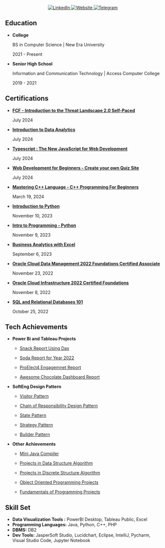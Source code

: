 


<p align="center">
    <a href="https://www.linkedin.com/in/manalilijamesi/">
        <img src="https://img.shields.io/badge/linkedin-%230077B5.svg?style=for-the-badge&logo=linkedin&logoColor=white" alt="LinkedIn">
    </a>
    <a href="mailto: jamesmanalili2002@gmail.com">
        <img src="https://img.shields.io/badge/Gmail-D14836?style=for-the-badge&logo=gmail&logoColor=white" alt="Website">
    </a>
    <a href="https://t.me/jamesmanalili02">
        <img src="https://img.shields.io/badge/Telegram-2CA5E0?style=for-the-badge&logo=telegram&logoColor=white" alt="Telegram">
    </a>
</p>

## Education
- __College__

  BS in Computer Science | New Era University

  2021 -  Present

- __Senior High School__
  
  Information and Communication Technology | Access Computer College
  
  2019 - 2021
  
## Certifications

- __[FCF - Introduction to the Threat Landscape 2.0 Self-Paced](https://drive.google.com/file/d/1REaQf3gOOkzpAT9a-oOvub3bTu9PJoHq/view?usp=sharing)__

  July 2024

- __[Introduction to Data Analytics](https://drive.google.com/file/d/1SLnbahiF4UkZ0v-zPAQ8Oo4FlwrMcpos/view?usp=sharing)__

  July 2024

- __[Typescript : The New JavaScript for Web Development](https://drive.google.com/file/d/19H-RcssCYkyG_QuaCjqXH56claUGMy9I/view?usp=sharing)__

  July 2024

- __[Web Development for Beginners - Create your own Quiz Site](https://drive.google.com/file/d/1c4Fs4HiT6KWmaYixPMsq6tu5zcstCUrF/view?usp=sharing)__

  July 2024

- __[Mastering C++ Language - C++ Programming For Beginners](https://www.udemy.com/certificate/UC-3418bdfa-15a9-4134-a557-2faa665b1b38/)__

  March 19, 2024

- __[Introduction to Python](https://www.datacamp.com/statement-of-accomplishment/course/fcbc2612069755cfa612fef9feca5673ed49545f?raw=1)__

  November 10, 2023

- __[Intro to Programming - Python](https://www.kaggle.com/learn/certification/jamesimanalili/intro-to-programming)__

  November 9, 2023

- __[Business Analytics with Excel](https://drive.google.com/file/d/1MXpDo913YWPWCJir9z0ni_NP3T1hSLy7/view?usp=sharing)__

  September 6, 2023

- __[Oracle Cloud Data Management 2022 Foundations Certified Associate](https://drive.google.com/file/d/1Lb-_DATBYkIYjd8hQPFJDo4HYil5Kugh/view?usp=sharing)__

  November 23, 2022

- __[Oracle Cloud Infrastructure 2022 Certified Foundations](https://drive.google.com/file/d/1LZOW-hlJUYLQ_tiiAZJg2i83tmcm_KhH/view?usp=sharing)__

  November 8, 2022

- __[SQL and Relational Databases 101](https://drive.google.com/file/d/1LfkTtZ3ohT6d0M51d7zJ29d8XPddS3LA/view?usp=sharing)__

  October 25, 2022

## Tech Achievements

- __Power Bi and Tableau Projects__

  - [Snack Report Using Dax](https://app.powerbi.com/view?r=eyJrIjoiZmYzZGQ1MGUtNDI4NC00ZjM5LTkxM2UtMjg3MWNkNmMxNjEyIiwidCI6IjdiMGQ1ZjRlLWEwMGMtNDhmYS05NzRkLWZkNDNkZmVkMGQ3MyIsImMiOjEwfQ%3D%3D)

  - [Soda Report for Year 2022](https://app.powerbi.com/view?r=eyJrIjoiZDE4ZGE2MjUtYzU5NC00M2U0LTk2YjMtYzZlNDc0Nzg5NWM1IiwidCI6IjdiMGQ1ZjRlLWEwMGMtNDhmYS05NzRkLWZkNDNkZmVkMGQ3MyIsImMiOjEwfQ%3D%3D)
 
  - [ProElect4 Engagemnet Report](https://app.powerbi.com/view?r=eyJrIjoiMzdiODUxNzYtNDdhZi00MmQ4LWIzYzctOGQ4OWNhODZmZTZhIiwidCI6IjdiMGQ1ZjRlLWEwMGMtNDhmYS05NzRkLWZkNDNkZmVkMGQ3MyIsImMiOjEwfQ%3D%3D)

  - [Awesome Chocolate Dashboard Report](https://public.tableau.com/views/AwesomeChocolateDashboardReport_17147302558290/Dashboard1?:language=en-US&:sid=&:redirect=auth&:display_count=n&:origin=viz_share_link)

- __SoftEng Design Pattern__

  - [Visitor Pattern](https://github.com/JamesManalili/Visitor-Design-Pattern.git)

  - [Chain of Responsibility Design Pattern](https://github.com/JamesManalili/Chain-of-Responsibility-Design-Pattern.git)

  - [State Pattern](https://github.com/JamesManalili/StatePattern.git)
    
  - [Strategy Pattern](https://github.com/JamesManalili/StrategyPatternLAB2.git)

  - [Builder Pattern](https://github.com/JamesManalili/BuilderPattern.git)
 
- __Other Achievements__

  - [Mini Java Compiler](https://github.com/JamesManalili/MiniJavaCompiler.git)
 
  - [Projects in Data Structure Algorithm](https://github.com/JamesManalili/Data-Structures-and-Algorithms.git)
 
  - [Projects in Discrete Structure Algorithm](https://github.com/JamesManalili/Discrete-Structures-and-Algorithms.git)
 
  - [Object Oriented Programming Projects](https://github.com/JamesManalili/Object-oriented-programming.git)
 
  - [Fundamentals of Programming Projects](https://github.com/JamesManalili/Fundamentals-of-Programming.git)

## Skill Set 
  - __Data Visualization Tools :__  PowerBI Desktop, Tableau Public, Excel
  - __Programming Languages:__ Java, Python, C++, PHP
  - __DBMS:__ DB2
  - __Dev Tools:__ JasperSoft Studio, Lucidchart, Eclipse, IntelliJ, Pycharm, Visual Studio Code, Jupyter Notebook
